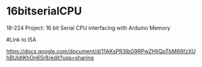 # 16bitserialCPU
18-224 Project: 16 bit Serial CPU interfacing with Arduino Memory


#Link to ISA

https://docs.google.com/document/d/11AKsPR3IbG9RPwZHIlQpTbM66fzXUhBUIdIKhOn6Sr8/edit?usp=sharing

